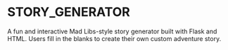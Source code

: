 # STORY_GENERATOR
A fun and interactive Mad Libs-style story generator built with Flask and HTML. Users fill in the blanks to create their own custom adventure story.
